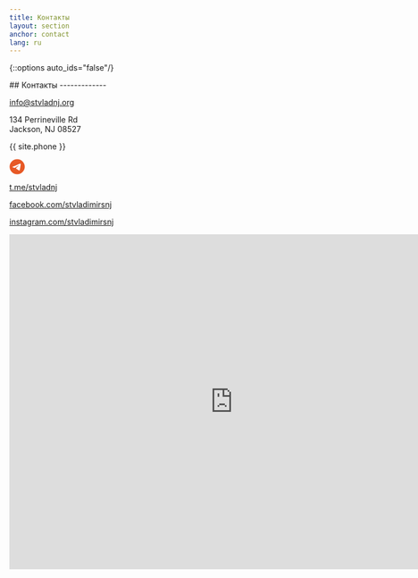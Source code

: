 ```yaml
---
title: Контакты
layout: section
anchor: contact
lang: ru
---
```

{::options auto_ids="false"/}

<div class="section-title center" markdown="1">
## Контакты
-------------
</div>

<div class="row">

<div class="col-md-4">
<div class="contact-item">
<i class="fa fa-envelope-o fa-2x"></i>
<p><a href="mailto:info@stvladnj.org">info@stvladnj.org</a></p>
</div>
</div>

<div class="col-md-4">
<div class="contact-item">
<i class="fa fa-map-marker fa-2x"></i>
<p>134 Perrineville Rd<br>
   Jackson, NJ 08527</p>
</div>
</div>

<div class="row">
<div class="col-md-4">
<div class="contact-item">
<i class="fa fa-phone fa-2x"></i>
<p>{{ site.phone }}</p>
</div>
</div>

</div>

<div class="space hidden-sm hidden-xs"></div>

<div class="col-md-4">
<div class="contact-item">
<svg xmlns="http://www.w3.org/2000/svg" viewBox="0 0 496 512" fill="#e75926" width="28" height="28">
   <path d="M248 8C111 8 0 119 0 256S111 504 248 504 496 393 496 256 385 8 248 8zM363 176.7c-3.7 39.2-19.9 134.4-28.1 178.3-3.5 18.6-10.3 24.8-16.9 25.4-14.4 1.3-25.3-9.5-39.3-18.7-21.8-14.3-34.2-23.2-55.3-37.2-24.5-16.1-8.6-25 5.3-39.5 3.7-3.8 67.1-61.5 68.3-66.7 .2-.7 .3-3.1-1.2-4.4s-3.6-.8-5.1-.5q-3.3 .7-104.6 69.1-14.8 10.2-26.9 9.9c-8.9-.2-25.9-5-38.6-9.1-15.5-5-27.9-7.7-26.8-16.3q.8-6.7 18.5-13.7 108.4-47.2 144.6-62.3c68.9-28.6 83.2-33.6 92.5-33.8 2.1 0 6.6 .5 9.6 2.9a10.5 10.5 0 0 1 3.5 6.7A43.8 43.8 0 0 1 363 176.7z"/>
</svg>
<p><a href="{{ site.telegram }}" target="_blank" rel="noopener">t.me/stvladnj</a></p>
</div>
</div>

<div class="col-md-4">
<div class="contact-item">
<i class="fa fa-facebook fa-2x"></i>
<p><a href="{{ site.facebook }}" target="_blank" rel="noopener">facebook.com/stvladimirsnj</a></p>
</div>
</div>

<div class="col-md-4">
<div class="contact-item">
<i class="fa fa-facebook fa-2x"></i>
<p><a href="{{ site.instagram }}" target="_blank" rel="noopener">instagram.com/stvladimirsnj</a></p>
</div>
</div>

<div class="clearfix"></div>
</div>

<div class="row">
<div class="col-md-8 col-md-offset-2 map-responsive">
<iframe src="https://www.google.com/maps/embed?pb=!1m18!1m12!1m3!1d4533.699324836069!2d-74.39322800768292!3d40.112477283932286!2m3!1f0!2f0!3f0!3m2!1i1024!2i768!4f13.1!3m3!1m2!1s0x89c164ad8c6eadc9%3A0x44ca9ac5bdcb157a!2sSt.+Vladimir+Memorial+Church!5e0!3m2!1sen!2sus!4v1499520149761" width="800" height="600" frameborder="0" style="border:0" allowfullscreen></iframe>
</div>
</div>
